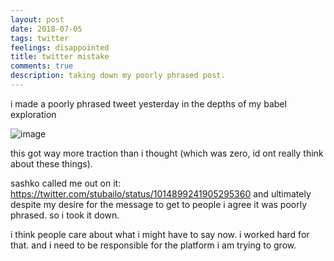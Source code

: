 ```yaml
---
layout: post
date: 2018-07-05
tags: twitter
feelings: disappointed
title: twitter mistake
comments: true
description: taking down my poorly phrased post.
---
```



i made a poorly phrased tweet yesterday in the depths of my babel exploration

![image](https://user-images.githubusercontent.com/35976578/42336342-65418658-8051-11e8-93cb-e2662069ec11.png)


this got way more traction than i thought (which was zero, id ont really think about these things).

sashko called me out on it: <https://twitter.com/stubailo/status/1014899241905295360> and ultimately despite my desire for the message to get to people i agree it was poorly phrased. so i took it down.

i think people care about what i might have to say now. i worked hard for that. and i need to be responsible for the platform i am trying to grow.
